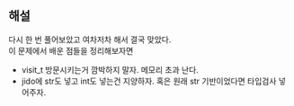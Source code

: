 ## 해설
다시 한 번 풀어보았고 여차저차 해서 결국 맞았다.  
이 문제에서 배운 점들을 정리해보자면
- visit_t 방문시키는거 깜박하지 말자. 메모리 초과 난다.
- jido에 str도 넣고 int도 넣는건 지양하자. 혹은 원래 str 기반이었다면 타입검사 넣어주자.
